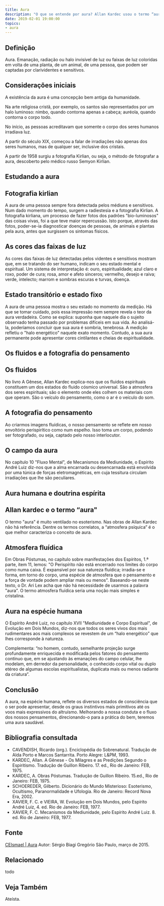 ```yaml
---
title: Aura
description: "O que se entende por aura? Allan Kardec usou o termo “aura” em suas obras? Qual o significado das cores das faixas de luz? A crença na existência da aura é recente? Como funciona e qual a utilidade da fotografia Kirlian?"
date: 2019-02-01 19:00:00
topics:
- aura
---
```


## Definição
Aura. Emanação, radiação ou halo invisível de luz ou faixas de luz coloridas em
volta de uma planta, de um animal, de uma pessoa, que podem ser captadas por
clarividentes e sensitivos.

## Considerações iniciais
A existência da aura é uma concepção bem antiga da humanidade.

Na arte religiosa cristã, por exemplo, os santos são representados por um halo
luminoso: nimbo, quando contorna apenas a cabeça; auréola, quando contorna o
corpo todo.

No início, as pessoas acreditavam que somente o corpo dos seres humanos
irradiava luz.

A partir do século XIX, começou a falar de irradiações não apenas dos seres
humanos, mas de qualquer ser, inclusive dos cristais.

A partir de 1958 surgiu a fotografia Kirlian, ou seja, o método de fotografar a
aura, descoberto pelo médico russo Semyon Kirlian.

## Estudando a aura
## Fotografia kirlian
A aura de uma pessoa sempre fora detectada pelos médiuns e sensitivos. Num dado
momento do tempo, surgem a radiestesia e a fotografia Kirlian. A fotografia
kirliana, um processo de fazer fotos dos padrões "bio-luminosos" das coisas
vivas, foi a que teve maior repercussão.  Isto porque, através das fotos,
poder-se-ia diagnosticar doenças de pessoas, de animais e plantas pela aura,
antes que surgissem os sintomas físicos.

## As cores das faixas de luz
As cores das faixas de luz detectadas pelos videntes e sensitivos mostram que,
em se tratando do ser humano, indicam o seu estado mental e espiritual. Um
sistema de interpretação é: ouro, espiritualidade; azul claro e roxo, poder de
cura; rosa, amor e afeto sinceros; vermelho, desejo e raiva; verde, intelecto;
marrom e sombras escuras e turvas, doença.

## Estado transitório e estado fixo
A aura de uma pessoa mostra o seu estado no momento da medição. Há que se tomar
cuidado, pois essa impressão nem sempre revela o teor da aura verdadeira. Como
se explica: suponha que naquele dia o sujeito observado tenha passado por
problemas difíceis em sua vida. Ao analisá-la, poderíamos concluir que sua aura
é sombria, tenebrosa. A medição refletiu o "halo energético" naquele exato
momento. Contudo, a sua aura permanente pode apresentar cores cintilantes e
cheias de espiritualidade. 

## Os fluidos e a fotografia do pensamento

## Os fluidos
No livro A Gênese, Allan Kardec explica-nos que os fluidos espirituais
constituem um dos estados do fluido cósmico universal. São a atmosfera dos seres
espirituais; são o elemento onde eles colhem os materiais com que operam. São o
veículo do pensamento, como o ar é o veículo do som.

## A fotografia do pensamento
Ao criarmos imagens fluídicas, o nosso pensamento se reflete em nosso envoltório
perispirítico como num espelho. Isso toma um corpo, podendo ser fotografado, ou
seja, captado pelo nosso interlocutor.

## O campo da aura
No capítulo 10 "Fluxo Mental", de Mecanismos da Mediunidade, o Espírito André
Luiz diz-nos que a alma encarnada ou desencarnada está envolvida por uma túnica
de forças eletromagnéticas, em cuja tessitura circulam irradiações que lhe são
peculiares.

## Aura humana e doutrina espírita

## Allan kardec e o termo “aura"
O termo "aura" é muito ventilado no esoterismo. Nas obras de Allan Kardec não há
referência. Dentre os termos correlatos, a “atmosfera psíquica” é o que melhor
caracteriza o conceito de aura.

## Atmosfera fluídica
Em Obras Póstumas, no capítulo sobre manifestações dos Espíritos, 1.ª parte,
item 11, lemos: "O Perispírito não está encerrado nos limites do corpo como numa
caixa. É expansível por sua natureza fluídica; irradia-se e forma, em torno do
corpo, uma espécie de atmosfera que o pensamento e a força de vontade podem
ampliar mais ou menos". Baseando-se neste texto, o Dr. Ari Lex acha que não há
necessidade de usarmos a palavra "aura". O termo atmosfera fluídica seria uma
noção mais simples e cristalina.

## Aura na espécie humana
O Espírito André Luiz, no capítulo XVII "Mediunidade e Corpo Espiritual", de
Evolução em Dois Mundos, diz-nos que todos os seres vivos dos mais rudimentares
aos mais complexos se revestem de um “halo energético” que lhes corresponde à
natureza.

Complementa: “no homem, contudo, semelhante projeção surge profundamente
enriquecida e modificada pelos fatores do pensamento contínuo que, em se
ajustando às emanações do campo celular, lhe modelam, em derredor da
personalidade, o conhecido corpo vital ou duplo etéreo de algumas escolas
espiritualistas, duplicata mais ou menos radiante da criatura”.

## Conclusão
A aura, na espécie humana, reflete os diversos estados de consciência que o ser
pode apresentar, desde os graus instintivos mais primitivos até os voos mais
expressivos do altruísmo. Melhorando a nossa conduta e o fluxo dos nossos
pensamentos, direcionando-o para a prática do bem, teremos uma aura saudável.

## Bibliografia consultada
* CAVENDISH, Ricardo (org.). Enciclopédia do Sobrenatural. Tradução de Alda Porto
e Marcos Santarrita. Porto Alegre: L&PM, 1993.
* KARDEC, Allan. A Gênese - Os Milagres e as Predições Segundo o Espiritismo.
Tradução de Guillon Ribeiro. 17. ed., Rio de Janeiro: FEB, 1975.
* KARDEC, A. Obras Póstumas. Tradução de Guillon Ribeiro. 15.ed., Rio de Janeiro:
FEB, 1975.
* SCHOEREDER, Gilberto. Dicionário do Mundo Misterioso: Esoterismo, Ocultismo,
Paranormalidade e Ufologia. Rio de Janeiro: Record Nova Era, 2002.
* XAVIER, F. C. e VIEIRA, W. Evolução em Dois Mundos, pelo Espírito André Luiz, 4.
ed. Rio de Janeiro: FEB, 1977.
* XAVIER, F. C. Mecanismos da Mediunidade, pelo Espírito André Luiz. 8. ed. Rio de
Janeiro: FEB, 1977.

## Fonte
[CEIsmael | Aura](http://www.sergiobiagigregorio.com.br/palestra/aura.htm)
Autor: Sérgio Biagi Gregório 
São Paulo, março de 2015.  

## Relacionado
todo

## Veja Também
Ateísta.

